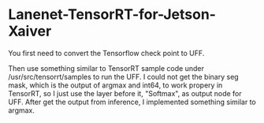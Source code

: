 # Lanenet-TensorRT-for-Jetson-Xaiver

You first need to convert the Tensorflow check point to UFF. 

Then use something similar to TensorRT sample code under /usr/src/tensorrt/samples to run the UFF. I could not get the binary seg mask, which is the output of argmax and int64, to work propery in TensorRT, so I just use the layer before it, "Softmax", as output node for UFF. After get the output from inference, I implemented something similar to argmax.



